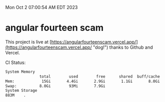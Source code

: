 Mon Oct  2 07:00:54 AM EDT 2023

# angular fourteen scam


This project is live at [https://angularfourteenscam.vercel.app/](https://angularfourteenscam.vercel.app/ "dog!") thanks to Github and Vercel.

CI Status: 

```bash
System Memory
               total        used        free      shared  buff/cache   available
Mem:            15Gi       4.4Gi       2.9Gi       1.1Gi       8.0Gi       9.4Gi
Swap:          8.0Gi        93Mi       7.9Gi
System Storage
883M	.
```
```bash
